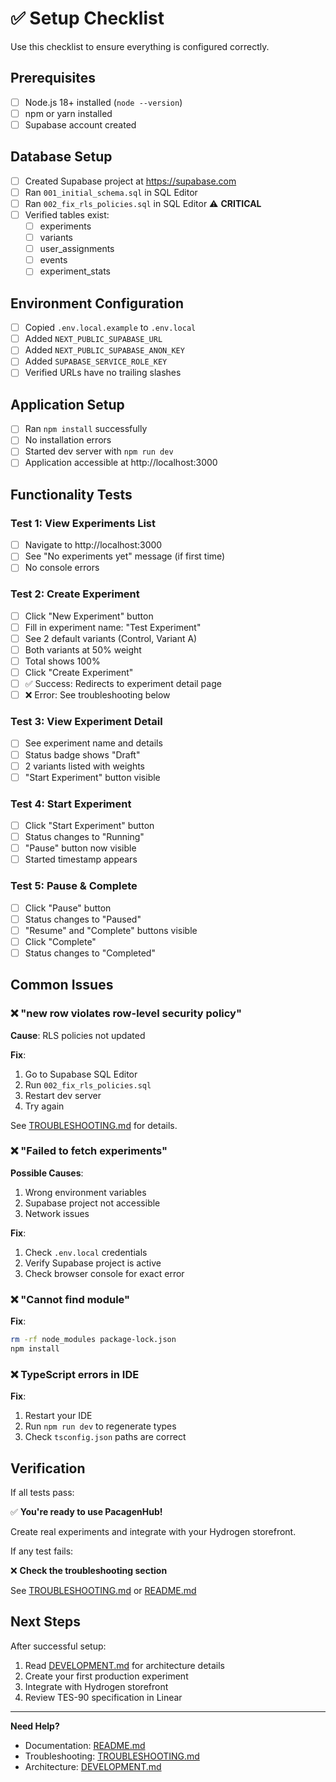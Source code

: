 # ✅ Setup Checklist

Use this checklist to ensure everything is configured correctly.

## Prerequisites

- [ ] Node.js 18+ installed (`node --version`)
- [ ] npm or yarn installed
- [ ] Supabase account created

## Database Setup

- [ ] Created Supabase project at https://supabase.com
- [ ] Ran `001_initial_schema.sql` in SQL Editor
- [ ] Ran `002_fix_rls_policies.sql` in SQL Editor ⚠️ **CRITICAL**
- [ ] Verified tables exist:
  - [ ] experiments
  - [ ] variants
  - [ ] user_assignments
  - [ ] events
  - [ ] experiment_stats

## Environment Configuration

- [ ] Copied `.env.local.example` to `.env.local`
- [ ] Added `NEXT_PUBLIC_SUPABASE_URL`
- [ ] Added `NEXT_PUBLIC_SUPABASE_ANON_KEY`
- [ ] Added `SUPABASE_SERVICE_ROLE_KEY`
- [ ] Verified URLs have no trailing slashes

## Application Setup

- [ ] Ran `npm install` successfully
- [ ] No installation errors
- [ ] Started dev server with `npm run dev`
- [ ] Application accessible at http://localhost:3000

## Functionality Tests

### Test 1: View Experiments List
- [ ] Navigate to http://localhost:3000
- [ ] See "No experiments yet" message (if first time)
- [ ] No console errors

### Test 2: Create Experiment
- [ ] Click "New Experiment" button
- [ ] Fill in experiment name: "Test Experiment"
- [ ] See 2 default variants (Control, Variant A)
- [ ] Both variants at 50% weight
- [ ] Total shows 100%
- [ ] Click "Create Experiment"
- [ ] ✅ Success: Redirects to experiment detail page
- [ ] ❌ Error: See troubleshooting below

### Test 3: View Experiment Detail
- [ ] See experiment name and details
- [ ] Status badge shows "Draft"
- [ ] 2 variants listed with weights
- [ ] "Start Experiment" button visible

### Test 4: Start Experiment
- [ ] Click "Start Experiment" button
- [ ] Status changes to "Running"
- [ ] "Pause" button now visible
- [ ] Started timestamp appears

### Test 5: Pause & Complete
- [ ] Click "Pause" button
- [ ] Status changes to "Paused"
- [ ] "Resume" and "Complete" buttons visible
- [ ] Click "Complete"
- [ ] Status changes to "Completed"

## Common Issues

### ❌ "new row violates row-level security policy"

**Cause**: RLS policies not updated

**Fix**:
1. Go to Supabase SQL Editor
2. Run `002_fix_rls_policies.sql`
3. Restart dev server
4. Try again

See [TROUBLESHOOTING.md](TROUBLESHOOTING.md) for details.

### ❌ "Failed to fetch experiments"

**Possible Causes**:
1. Wrong environment variables
2. Supabase project not accessible
3. Network issues

**Fix**:
1. Check `.env.local` credentials
2. Verify Supabase project is active
3. Check browser console for exact error

### ❌ "Cannot find module"

**Fix**:
```bash
rm -rf node_modules package-lock.json
npm install
```

### ❌ TypeScript errors in IDE

**Fix**:
1. Restart your IDE
2. Run `npm run dev` to regenerate types
3. Check `tsconfig.json` paths are correct

## Verification

If all tests pass:

✅ **You're ready to use PacagenHub!**

Create real experiments and integrate with your Hydrogen storefront.

If any test fails:

❌ **Check the troubleshooting section**

See [TROUBLESHOOTING.md](TROUBLESHOOTING.md) or [README.md](README.md)

## Next Steps

After successful setup:

1. Read [DEVELOPMENT.md](DEVELOPMENT.md) for architecture details
2. Create your first production experiment
3. Integrate with Hydrogen storefront
4. Review TES-90 specification in Linear

---

**Need Help?**
- Documentation: [README.md](README.md)
- Troubleshooting: [TROUBLESHOOTING.md](TROUBLESHOOTING.md)
- Architecture: [DEVELOPMENT.md](DEVELOPMENT.md)

